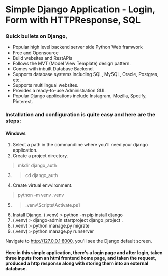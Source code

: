 # Simple Django Application - Login, Form with HTTPResponse, SQL

### Quick bullets on Django,

- Popular high level backend server side Python Web framwork
- Free and Opensource
- Build websites and RestAPIs
- Follows the MVT (Model View Template) design pattern.
- Comes with inbuilt Database Backend.
- Supports database systems including SQL, MySQL, Oracle, Postgres, etc.
- Supports multilingual websites.
- Provides a ready-to-use Administration GUI.
- Popular Django applications include Instagram, Mozilla, Spotify, Pinterest.

### Installation and configuration is quite easy and here are the steps:

#### Windows

1) Select a path in the commandline where you'll need your django application.
2) Create a project directory.
> mkdir django_auth
3) > cd django_auth
4) Create virtual envvironment.
> python -m venv .venv
5) > .venv\Scripts\Activate.ps1
6) Install Django. 
(.venv) > python -m pip install django
7) (.venv) > django-admin startproject django_project .
8) (.venv) > python manage.py migrate
9) (.venv) > python manage.py runserver

Navigate to http://127.0.0.1:8000, you'll see the Django default screen.

#### Here in this simple application, there's a login page and after login, taken three inputs from an html frontend home page, and taken the request, produced a http response along with storing them into an external database.
